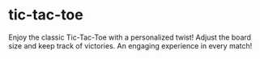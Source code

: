 # tic-tac-toe
Enjoy the classic Tic-Tac-Toe with a personalized twist! Adjust the board size and keep track of victories. An engaging experience in every match!
